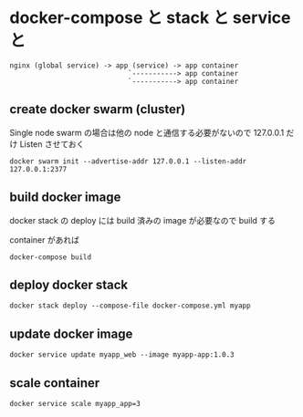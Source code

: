 docker-compose と stack と service と
====================================

```
nginx (global service) -> app (service) -> app container
                             `-----------> app container
                             `-----------> app container
```

create docker swarm (cluster)
-----------------------------

Single node swarm の場合は他の node と通信する必要がないので 127.0.0.1 だけ Listen させておく

```
docker swarm init --advertise-addr 127.0.0.1 --listen-addr 127.0.0.1:2377
```

build docker image
------------------

docker stack の deploy には build 済みの image が必要なので build する

container があれば

```
docker-compose build
```

deploy docker stack
-------------------

```
docker stack deploy --compose-file docker-compose.yml myapp
```

update docker image
-------------------

```
docker service update myapp_web --image myapp-app:1.0.3
```

scale container
---------------

```
docker service scale myapp_app=3
```
